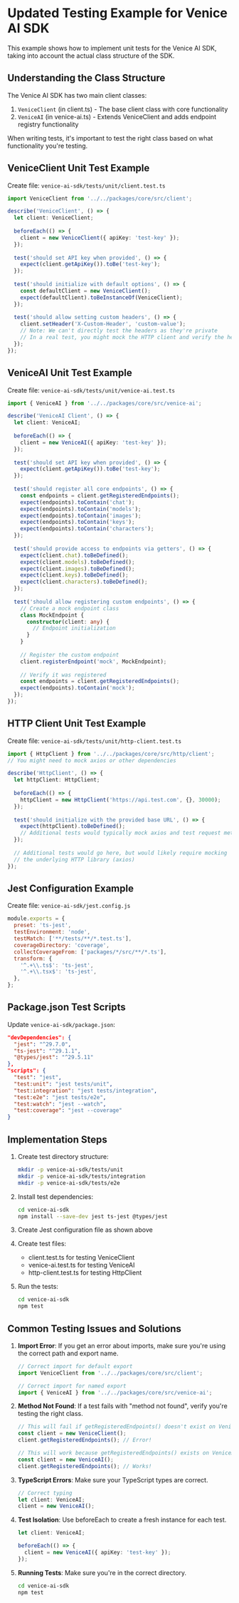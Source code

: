 # Updated Testing Example for Venice AI SDK

This example shows how to implement unit tests for the Venice AI SDK, taking into account the actual class structure of the SDK.

## Understanding the Class Structure

The Venice AI SDK has two main client classes:

1. `VeniceClient` (in client.ts) - The base client class with core functionality
2. `VeniceAI` (in venice-ai.ts) - Extends VeniceClient and adds endpoint registry functionality

When writing tests, it's important to test the right class based on what functionality you're testing.

## VeniceClient Unit Test Example

Create file: `venice-ai-sdk/tests/unit/client.test.ts`

```typescript
import VeniceClient from '../../packages/core/src/client';

describe('VeniceClient', () => {
  let client: VeniceClient;
  
  beforeEach(() => {
    client = new VeniceClient({ apiKey: 'test-key' });
  });
  
  test('should set API key when provided', () => {
    expect(client.getApiKey()).toBe('test-key');
  });
  
  test('should initialize with default options', () => {
    const defaultClient = new VeniceClient();
    expect(defaultClient).toBeInstanceOf(VeniceClient);
  });
  
  test('should allow setting custom headers', () => {
    client.setHeader('X-Custom-Header', 'custom-value');
    // Note: We can't directly test the headers as they're private
    // In a real test, you might mock the HTTP client and verify the header was set
  });
});
```

## VeniceAI Unit Test Example

Create file: `venice-ai-sdk/tests/unit/venice-ai.test.ts`

```typescript
import { VeniceAI } from '../../packages/core/src/venice-ai';

describe('VeniceAI Client', () => {
  let client: VeniceAI;
  
  beforeEach(() => {
    client = new VeniceAI({ apiKey: 'test-key' });
  });
  
  test('should set API key when provided', () => {
    expect(client.getApiKey()).toBe('test-key');
  });
  
  test('should register all core endpoints', () => {
    const endpoints = client.getRegisteredEndpoints();
    expect(endpoints).toContain('chat');
    expect(endpoints).toContain('models');
    expect(endpoints).toContain('images');
    expect(endpoints).toContain('keys');
    expect(endpoints).toContain('characters');
  });
  
  test('should provide access to endpoints via getters', () => {
    expect(client.chat).toBeDefined();
    expect(client.models).toBeDefined();
    expect(client.images).toBeDefined();
    expect(client.keys).toBeDefined();
    expect(client.characters).toBeDefined();
  });
  
  test('should allow registering custom endpoints', () => {
    // Create a mock endpoint class
    class MockEndpoint {
      constructor(client: any) {
        // Endpoint initialization
      }
    }
    
    // Register the custom endpoint
    client.registerEndpoint('mock', MockEndpoint);
    
    // Verify it was registered
    const endpoints = client.getRegisteredEndpoints();
    expect(endpoints).toContain('mock');
  });
});
```

## HTTP Client Unit Test Example

Create file: `venice-ai-sdk/tests/unit/http-client.test.ts`

```typescript
import { HttpClient } from '../../packages/core/src/http/client';
// You might need to mock axios or other dependencies

describe('HttpClient', () => {
  let httpClient: HttpClient;
  
  beforeEach(() => {
    httpClient = new HttpClient('https://api.test.com', {}, 30000);
  });
  
  test('should initialize with the provided base URL', () => {
    expect(httpClient).toBeDefined();
    // Additional tests would typically mock axios and test request methods
  });
  
  // Additional tests would go here, but would likely require mocking
  // the underlying HTTP library (axios)
});
```

## Jest Configuration Example

Create file: `venice-ai-sdk/jest.config.js`

```javascript
module.exports = {
  preset: 'ts-jest',
  testEnvironment: 'node',
  testMatch: ['**/tests/**/*.test.ts'],
  coverageDirectory: 'coverage',
  collectCoverageFrom: ['packages/*/src/**/*.ts'],
  transform: {
    '^.+\\.ts$': 'ts-jest',
    '^.+\\.tsx$': 'ts-jest',
  },
};
```

## Package.json Test Scripts

Update `venice-ai-sdk/package.json`:

```json
"devDependencies": {
  "jest": "^29.7.0",
  "ts-jest": "^29.1.1",
  "@types/jest": "^29.5.11"
},
"scripts": {
  "test": "jest",
  "test:unit": "jest tests/unit",
  "test:integration": "jest tests/integration",
  "test:e2e": "jest tests/e2e",
  "test:watch": "jest --watch",
  "test:coverage": "jest --coverage"
}
```

## Implementation Steps

1. Create test directory structure:
   ```bash
   mkdir -p venice-ai-sdk/tests/unit
   mkdir -p venice-ai-sdk/tests/integration
   mkdir -p venice-ai-sdk/tests/e2e
   ```

2. Install test dependencies:
   ```bash
   cd venice-ai-sdk
   npm install --save-dev jest ts-jest @types/jest
   ```

3. Create Jest configuration file as shown above

4. Create test files:
   - client.test.ts for testing VeniceClient
   - venice-ai.test.ts for testing VeniceAI
   - http-client.test.ts for testing HttpClient

5. Run the tests:
   ```bash
   cd venice-ai-sdk
   npm test
   ```

## Common Testing Issues and Solutions

1. **Import Error**: If you get an error about imports, make sure you're using the correct path and export name.
   
   ```typescript
   // Correct import for default export
   import VeniceClient from '../../packages/core/src/client';
   
   // Correct import for named export
   import { VeniceAI } from '../../packages/core/src/venice-ai';
   ```

2. **Method Not Found**: If a test fails with "method not found", verify you're testing the right class.
   
   ```typescript
   // This will fail if getRegisteredEndpoints() doesn't exist on VeniceClient
   const client = new VeniceClient();
   client.getRegisteredEndpoints(); // Error!
   
   // This will work because getRegisteredEndpoints() exists on VeniceAI
   const client = new VeniceAI();
   client.getRegisteredEndpoints(); // Works!
   ```

3. **TypeScript Errors**: Make sure your TypeScript types are correct.
   
   ```typescript
   // Correct typing
   let client: VeniceAI;
   client = new VeniceAI();
   ```

4. **Test Isolation**: Use beforeEach to create a fresh instance for each test.
   
   ```typescript
   let client: VeniceAI;
   
   beforeEach(() => {
     client = new VeniceAI({ apiKey: 'test-key' });
   });
   ```

5. **Running Tests**: Make sure you're in the correct directory.
   
   ```bash
   cd venice-ai-sdk
   npm test